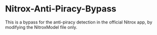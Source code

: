 # Nitrox-Anti-Piracy-Bypass
This is a bypass for the anti-piracy detection in the official Nitrox app, by modifying the NitroxModel file only. 
